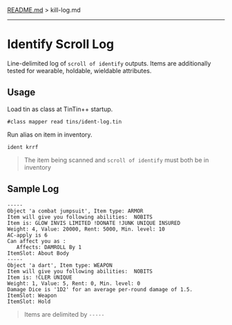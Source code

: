 [README.md](../../../) > kill-log.md

----

# Identify Scroll Log

Line-delimited log of `scroll of identify` outputs. Items are additionally tested for wearable, holdable, wieldable attributes.

## Usage

Load tin as class at TinTin++ startup.

`#class mapper read tins/ident-log.tin`

Run alias on item in inventory.

`ident krrf`

> The item being scanned and `scroll of identify` must both be in inventory

## Sample Log

````
-----
Object 'a combat jumpsuit', Item type: ARMOR
Item will give you following abilities:  NOBITS 
Item is: GLOW INVIS LIMITED !DONATE !JUNK UNIQUE INSURED 
Weight: 4, Value: 20000, Rent: 5000, Min. level: 10
AC-apply is 6
Can affect you as :
   Affects: DAMROLL By 1
ItemSlot: About Body
-----
Object 'a dart', Item type: WEAPON
Item will give you following abilities:  NOBITS 
Item is: !CLER UNIQUE 
Weight: 1, Value: 5, Rent: 0, Min. level: 0
Damage Dice is '1D2' for an average per-round damage of 1.5.
ItemSlot: Weapon
ItemSlot: Hold
````
> Items are delimited by `-----`
